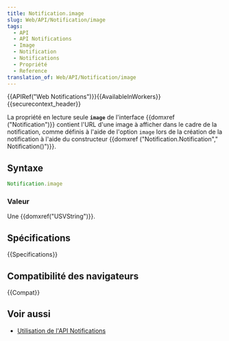 ```yaml
---
title: Notification.image
slug: Web/API/Notification/image
tags:
  - API
  - API Notifications
  - Image
  - Notification
  - Notifications
  - Propriété
  - Reference
translation_of: Web/API/Notification/image
---
```


{{APIRef("Web Notifications")}}{{AvailableInWorkers}}{{securecontext_header}}

La propriété en lecture seule **`image`** de l'interface {{domxref ("Notification")}} contient l'URL d'une image à afficher dans le cadre de la notification, comme définis à l'aide de l'option `image` lors de la création de la notification à l'aide du constructeur {{domxref ("Notification.Notification"," Notification()")}}.

## Syntaxe

```js
Notification.image
```

### Valeur

Une {{domxref("USVString")}}.

## Spécifications

{{Specifications}}

## Compatibilité des navigateurs

{{Compat}}

## Voir aussi

- [Utilisation de l'API Notifications](/fr/docs/Web/API/Notifications_API/Using_the_Notifications_API)

